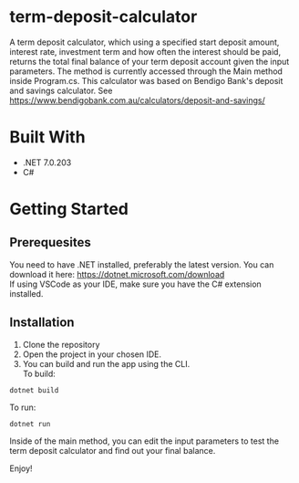 # term-deposit-calculator
A term deposit calculator, which using a specified start deposit amount, interest rate, investment term and how often the interest should be paid, returns the total final balance of your term deposit account given the input parameters. The method is currently accessed through the Main method inside Program.cs. This calculator was based on Bendigo Bank's deposit and savings calculator. See https://www.bendigobank.com.au/calculators/deposit-and-savings/ 

# Built With
- .NET 7.0.203
- C#

# Getting Started
## Prerequesites 
You need to have .NET installed, preferably the latest version. You can download it here: https://dotnet.microsoft.com/download  
If using VSCode as your IDE, make sure you have the C# extension installed.  

## Installation
1. Clone the repository
2. Open the project in your chosen IDE.  
3. You can build and run the app using the CLI.  
To build: 
```
dotnet build  
```
To run: 
```
dotnet run
```
Inside of the main method, you can edit the input parameters to test the term deposit calculator and find out your final balance.

Enjoy!
